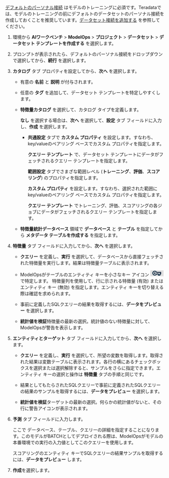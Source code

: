 [デフォルトのパーソナル接続](wkm1725389190945.md) はモデルのトレーニングに必須です。Teradataでは、モデルのトレーニングの前にデフォルトのデータセットのパーソナル接続を作成しておくことを推奨しています。[データセット接続を追加する](vpe1725389258480.md) を参照してください。

1.  環境から **AIワークベンチ** > **ModelOps** > **プロジェクト** > **データセット** > **データセット テンプレートを作成する** を選択します。


1.  プロンプトが表示されたら、デフォルトのパーソナル接続をドロップダウンで選択してから、**続行** を選択します。


1.  **カタログ** タブ プロパティを設定してから、**次へ** を選択します。

    -   有意の **名前** と **説明** が付与されます。


    -   任意の **タグ** を追加して、データセット テンプレートを特定しやすくします。


    -   **特徴量カタログ** を選択して、カタログ タイプを定義します。

        **なし** を選択する場合は、**次へ** を選択して、**設定** タブ フィールドに入力し、**作成** を選択します。

        -   **共通設定** タブで **カスタム プロパティ** を設定します。すなわち、key/valueのペアリング ベースでカスタム プロパティを指定します。

            **クエリー テンプレート** で、データセット テンプレートにデータがフェッチされるクエリー テンプレートを指定します。

            **範囲設定** タブでさまざな範囲レベル (**トレーニング**、**評価**、**スコアリング**) のプロパティを指定します。

            **カスタム プロパティ** を設定します。すなわち、選択された範囲にkey/valueのペアリング ベースでカスタム プロパティを指定します。

             **クエリー テンプレート** でトレーニング、評価、スコアリングの各ジョブにデータがフェッチされるクエリー テンプレートを指定します。


    -   **特徴量統計データベース** 領域で **データベース** と **テーブル** を指定してから **メタデータ テーブルを作成する** を指定します。


1.  **特徴量** タブ フィールドに入力してから、**次へ** を選択します。

    -   **クエリー** を定義し、**実行** を選択して、データベースから直接フェッチされた特徴量を実行します。結果は特徴量テーブルに表示されます。


    -   ModelOpsがテーブルのエンティティ キーを小さなキー アイコン ![エンティティ キー アイコン](Images/bqp1743454094214.png) で特定します。 特徴量列を使用して、行に示される特徴量 (有効) またはエンティティ キー (無効) を指定します。エンティティ キーを切り替える際は確認を求められます。


    -   事前に定義したSQLクエリーの結果を取得するには、**データをプレビュー** を選択します。


    -   **統計値を検証**特徴量の最新の選択。統計値のない特徴量に対して、ModelOpsが警告を表示します。


1.  **エンティティとターゲット** タブ フィールドに入力してから、**次へ** を選択します。

    -   **クエリー** を定義し、**実行** を選択して、所望の変数を取得します。取得された結果は変数テーブルに表示されます。各行の横にあるチェックボックスを選択または選択解除すると、サンプルをさらに指定できます。エンティティ キーの選択と操作は **特徴量** タブの手順と同じです。


    -   結果としてもたらされたSQLクエリーで事前に定義されたSQLクエリーの結果のサンプルを取得するには、**データをプレビュー** を選択します。


    -   **統計値を検証**ターゲットの最新の選択。何らかの統計値がないと、その行に警告アイコンが表示されます。


1.  **予測** タブ フィールドに入力します。

    ここで データベース、テーブル、クエリーの詳細を指定することになります。このモデルがBATCHとしてデプロイされる際は、ModelOpsがモデルの本番環境での実行の入力値としてこのクエリーを使用します。

    スコアリングのエンティティ キーでSQLクエリーの結果サンプルを取得するには、**データをプレビュー** します。


1.  **作成**を選択します。


